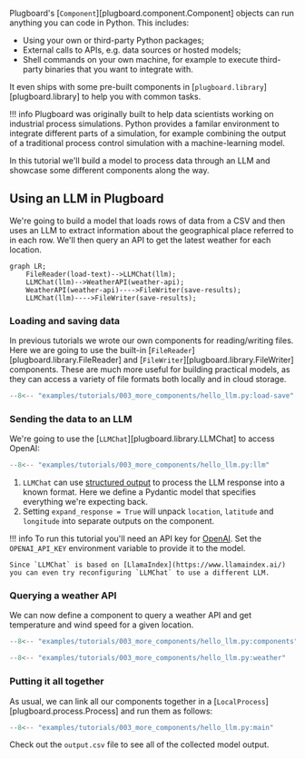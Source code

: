 Plugboard's [`Component`][plugboard.component.Component] objects can run anything you can code in Python. This includes:

* Using your own or third-party Python packages;
* External calls to APIs, e.g. data sources or hosted models;
* Shell commands on your own machine, for example to execute third-party binaries that you want to integrate with.

It even ships with some pre-built components in [`plugboard.library`][plugboard.library] to help you with common tasks.

!!! info
    Plugboard was originally built to help data scientists working on industrial process simulations. Python provides a familar environment to integrate different parts of a simulation, for example combining the output of a traditional process control simulation with a machine-learning model.

In this tutorial we'll build a model to process data through an LLM and showcase some different components along the way.

## Using an LLM in Plugboard

We're going to build a model that loads rows of data from a CSV and then uses an LLM to extract information about the geographical place referred to in each row. We'll then query an API to get the latest weather for each location.

```mermaid
graph LR;
    FileReader(load-text)-->LLMChat(llm);
    LLMChat(llm)-->WeatherAPI(weather-api);
    WeatherAPI(weather-api)---->FileWriter(save-results);
    LLMChat(llm)---->FileWriter(save-results);
```

### Loading and saving data

In previous tutorials we wrote our own components for reading/writing files. Here we are going to use the built-in [`FileReader`][plugboard.library.FileReader] and [`FileWriter`][plugboard.library.FileWriter] components. These are much more useful for building practical models, as they can access a variety of file formats both locally and in cloud storage.
```python
--8<-- "examples/tutorials/003_more_components/hello_llm.py:load-save"
```

### Sending the data to an LLM

We're going to use the [`LLMChat`][plugboard.library.LLMChat] to access OpenAI:
```python
--8<-- "examples/tutorials/003_more_components/hello_llm.py:llm"
```

1. `LLMChat` can use [structured output](https://docs.llamaindex.ai/en/stable/understanding/extraction/structured_llms/) to process the LLM response into a known format. Here we define a Pydantic model that specifies everything we're expecting back.
2. Setting `expand_response = True` will unpack `location`, `latitude` and `longitude` into separate outputs on the component.

!!! info
    To run this tutorial you'll need an API key for [OpenAI](https://platform.openai.com/docs/quickstart). Set the `OPENAI_API_KEY` environment variable to provide it to the model.

    Since `LLMChat` is based on [LlamaIndex](https://www.llamaindex.ai/) you can even try reconfiguring `LLMChat` to use a different LLM.

### Querying a weather API

We can now define a component to query a weather API and get temperature and wind speed for a given location.
```python
--8<-- "examples/tutorials/003_more_components/hello_llm.py:components"

--8<-- "examples/tutorials/003_more_components/hello_llm.py:weather"
```

### Putting it all together

As usual, we can link all our components together in a [`LocalProcess`][plugboard.process.Process] and run them as follows:
```python
--8<-- "examples/tutorials/003_more_components/hello_llm.py:main"
```

Check out the `output.csv` file to see all of the collected model output.

